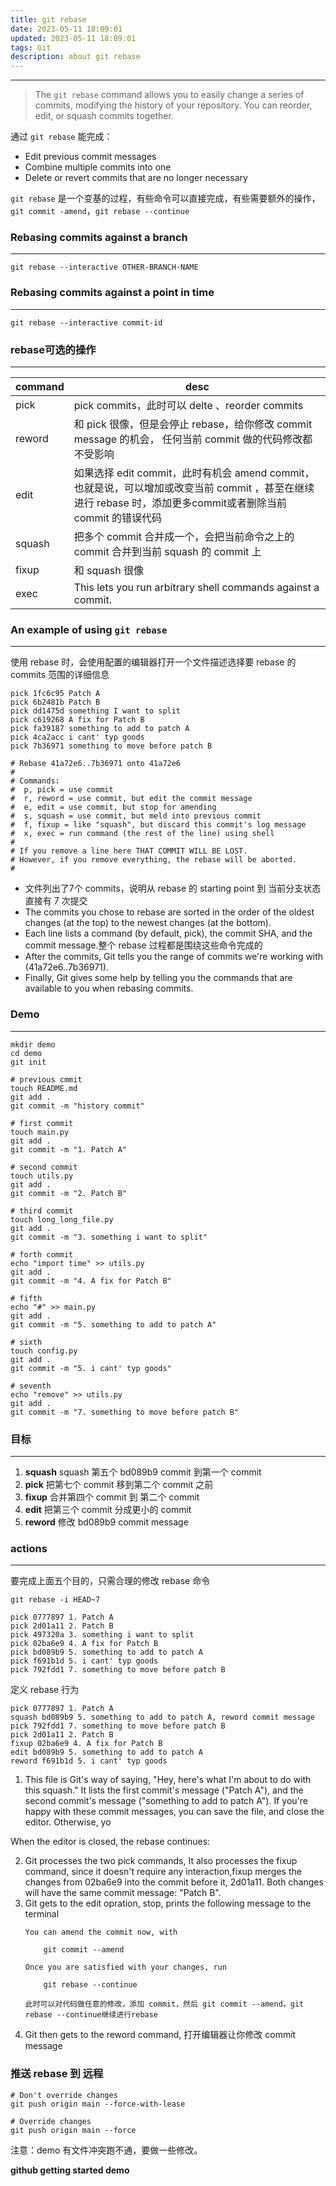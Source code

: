 ```yaml
---
title: git rebase
date: 2023-05-11 18:09:01
updated: 2023-05-11 18:09:01
tags: Git
description: about git rebase
---
```


----
> The `git rebase` command allows you to easily change a series of commits, modifying the history of your repository. You can reorder, edit, or squash commits together.

通过 `git rebase` 能完成：
- Edit previous commit messages
- Combine multiple commits into one
- Delete or revert commits that are no longer necessary

`git rebase` 是一个变基的过程，有些命令可以直接完成，有些需要额外的操作，`git commit -amend`，`git rebase --continue`

### Rebasing commits against a branch

----
`git rebase --interactive OTHER-BRANCH-NAME`

### Rebasing commits against a point in time

---
`git rebase --interactive commit-id`

### rebase可选的操作

---

| command | desc                                                                                                    | 
|---------|---------------------------------------------------------------------------------------------------------|
| pick    | pick commits，此时可以 delte 、reorder commits                                                                |
| reword  | 和 pick 很像，但是会停止 rebase，给你修改 commit message 的机会， 任何当前 commit 做的代码修改都不受影响                                 |
| edit    | 如果选择 edit commit，此时有机会 amend commit，也就是说，可以增加或改变当前 commit ，甚至在继续进行 rebase 时，添加更多commit或者删除当前 commit 的错误代码 |
| squash  | 把多个 commit 合并成一个，会把当前命令之上的 commit 合并到当前 squash 的 commit 上                                               |
| fixup   | 和 squash 很像                                                                                             |
| exec    | This lets you run arbitrary shell commands against a commit.                                            |

### An example of using `git rebase`

---
使用 rebase 时，会使用配置的编辑器打开一个文件描述选择要 rebase 的 commits 范围的详细信息
```text
pick 1fc6c95 Patch A
pick 6b2481b Patch B
pick dd1475d something I want to split
pick c619268 A fix for Patch B
pick fa39187 something to add to patch A
pick 4ca2acc i cant' typ goods
pick 7b36971 something to move before patch B

# Rebase 41a72e6..7b36971 onto 41a72e6
#
# Commands:
#  p, pick = use commit
#  r, reword = use commit, but edit the commit message
#  e, edit = use commit, but stop for amending
#  s, squash = use commit, but meld into previous commit
#  f, fixup = like "squash", but discard this commit's log message
#  x, exec = run command (the rest of the line) using shell
#
# If you remove a line here THAT COMMIT WILL BE LOST.
# However, if you remove everything, the rebase will be aborted.
#
```
- 文件列出了7个 commits，说明从 rebase 的 starting point 到 当前分支状态直接有 7 次提交
- The commits you chose to rebase are sorted in the order of the oldest changes (at the top) to the newest changes (at the bottom).
- Each line lists a command (by default, pick), the commit SHA, and the commit message.整个 rebase 过程都是围绕这些命令完成的
- After the commits, Git tells you the range of commits we're working with (41a72e6..7b36971).
- Finally, Git gives some help by telling you the commands that are available to you when rebasing commits.

### Demo 

---
```shell
mkdir demo
cd demo
git init

# previous cmmit
touch README.md
git add .
git commit -m "history commit"

# first commit
touch main.py
git add .
git commit -m "1. Patch A"

# second commit
touch utils.py
git add .
git commit -m "2. Patch B"

# third commit
touch long_long_file.py
git add .
git commit -m "3. something i want to split"

# forth commit
echo "import time" >> utils.py
git add .
git commit -m "4. A fix for Patch B"

# fifth
echo "#" >> main.py
git add .
git commit -m "5. something to add to patch A"

# sixth
touch config.py
git add .
git commit -m "5. i cant' typ goods"

# seventh
echo "remove" >> utils.py
git add .
git commit -m "7. something to move before patch B"
```
### 目标

---
1. **squash** squash 第五个 bd089b9 commit 到第一个 commit 
2. **pick** 把第七个 commit 移到第二个 commit 之前  
3. **fixup** 合并第四个 commit 到 第二个 commit    
4. **edit** 把第三个 commit 分成更小的 commit
5. **reword** 修改 bd089b9 commit message

### actions

---
要完成上面五个目的，只需合理的修改 rebase 命令
```shell
git rebase -i HEAD~7

pick 0777897 1. Patch A
pick 2d01a11 2. Patch B
pick 497320a 3. something i want to split
pick 02ba6e9 4. A fix for Patch B
pick bd089b9 5. something to add to patch A
pick f691b1d 5. i cant' typ goods
pick 792fdd1 7. something to move before patch B
```

定义 rebase 行为
```shell
pick 0777897 1. Patch A
squash bd089b9 5. something to add to patch A, reword commit message
pick 792fdd1 7. something to move before patch B
pick 2d01a11 2. Patch B
fixup 02ba6e9 4. A fix for Patch B
edit bd089b9 5. something to add to patch A
reword f691b1d 5. i cant' typ goods
```
1. This file is Git's way of saying, "Hey, here's what I'm about to do with this squash." It lists the first commit's message ("Patch A"), and the second commit's message ("something to add to patch A"). If you're happy with these commit messages, you can save the file, and close the editor. Otherwise, yo

When the editor is closed, the rebase continues:

2. Git processes the two pick commands, It also processes the fixup command, since it doesn't require any interaction,fixup merges the changes from 02ba6e9 into the commit before it, 2d01a11. Both changes will have the same commit message: "Patch B".
3. Git gets to the edit opration, stop, prints the following message to the terminal
    ```shell
   You can amend the commit now, with

        git commit --amend

    Once you are satisfied with your changes, run

        git rebase --continue
   
   此时可以对代码做任意的修改，添加 commit，然后 git commit --amend，git rebase --continue继续进行rebase
   
   ```
4. Git then gets to the reword command, 打开编辑器让你修改 commit message

### 推送 rebase 到 远程
```shell
# Don't override changes
git push origin main --force-with-lease

# Override changes
git push origin main --force
```

注意：demo 有文件冲突跑不通，要做一些修改。

**github getting started demo**